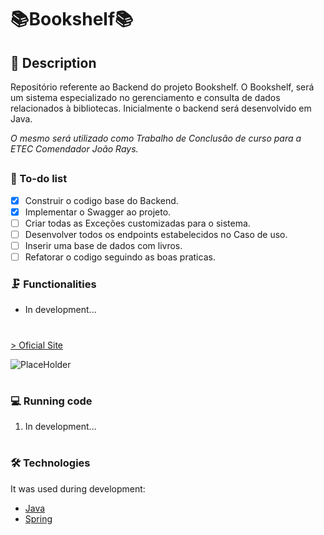 # 📚Bookshelf📚
## 📖 Description 
<p>Repositório referente ao Backend do projeto Bookshelf. O Bookshelf, será um sistema especializado no gerenciamento e consulta de dados relacionados à bibliotecas. Inicialmente o backend será desenvolvido em Java.</p>
<p><i>O mesmo será utilizado como Trabalho de Conclusão de curso para a ETEC Comendador João Rays.</i></p>

##

### 📓 To-do list

- [x] Construir o codigo base do Backend.
- [x] Implementar o Swagger ao projeto.
- [ ] Criar todas as Exceções customizadas para o sistema.
- [ ] Desenvolver todos os endpoints estabelecidos no Caso de uso.
- [ ] Inserir uma base de dados com livros.
- [ ] Refatorar o codigo seguindo as boas praticas.

### 🗜️ Functionalities

- In development...

#
<a href="https://github.com/GuilhermeNono/bookshelf-backend">> Oficial Site</a>

![PlaceHolder](https://sunsetmediawave.files.wordpress.com/2014/10/1-title1.gif)

#

### 💻 Running code

1. In development...
#

### 🛠️ Technologies

It was used during development:
- [Java](https://www.java.com/pt-BR/)
- [Spring](https://spring.io/)
